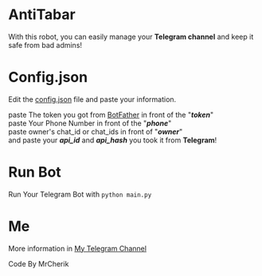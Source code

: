 # AntiTabar

With this robot, you can easily manage your **Telegram channel** and keep it safe from bad admins!



# Config.json

Edit the [config.json](https://github.com/KhodeCherik/AntiTabar/blob/main/config.json) file and paste your information.

paste The token you got from [BotFather](https://t.me/BotFather) in front of the "**_token_**"\
paste Your Phone Number in front of the "**_phone_**"\
paste owner's chat_id or chat_ids in front of "**_owner_**"\
and paste your **_api_id_** and **_api_hash_** you took it from **Telegram**!


# Run Bot

Run Your Telegram Bot with
``` python main.py ```



# Me

More information in [My Telegram Channel](https://t.me/Cherik_Sources)

Code By MrCherik
